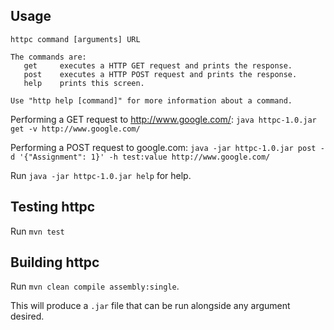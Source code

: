 
## Usage

```
httpc command [arguments] URL

The commands are:
   get     executes a HTTP GET request and prints the response.
   post    executes a HTTP POST request and prints the response.
   help    prints this screen.

Use "http help [command]" for more information about a command.
```

Performing a GET request to http://www.google.com/: `java httpc-1.0.jar get -v http://www.google.com/`

Performing a POST request to google.com: `java -jar httpc-1.0.jar post -d '{"Assignment": 1}' -h test:value http://www.google.com/`

Run `java -jar httpc-1.0.jar help` for help.

## Testing httpc

Run `mvn test`

## Building httpc

Run `mvn clean compile assembly:single`.

This will produce a `.jar` file that can be run alongside any argument desired.
